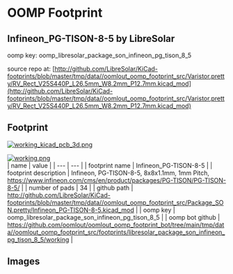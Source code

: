 # OOMP Footprint  
## Infineon_PG-TISON-8-5  by LibreSolar  
  
oomp key: oomp_libresolar_package_son_infineon_pg_tison_8_5  
  
source repo at: [http://github.com/LibreSolar/KiCad-footprints/blob/master/tmp/data//oomlout_oomp_footprint_src/Varistor.pretty/RV_Rect_V25S440P_L26.5mm_W8.2mm_P12.7mm.kicad_mod](http://github.com/LibreSolar/KiCad-footprints/blob/master/tmp/data//oomlout_oomp_footprint_src/Varistor.pretty/RV_Rect_V25S440P_L26.5mm_W8.2mm_P12.7mm.kicad_mod)  
## Footprint  
  
[![working_kicad_pcb_3d.png](working_kicad_pcb_3d_600.png)](working_kicad_pcb_3d.png)  
  
[![working.png](working_600.png)](working.png)  
| name | value | 
| --- | --- | 
| footprint name | Infineon_PG-TISON-8-5 | 
| footprint description | Infineon, PG-TISON-8-5, 8x8x1.1mm, 1mm Pitch, https://www.infineon.com/cms/en/product/packages/PG-TISON/PG-TISON-8-5/ | 
| number of pads | 34 | 
| github path | http://github.com/LibreSolar/KiCad-footprints/blob/master/tmp/data//oomlout_oomp_footprint_src/Package_SON.pretty/Infineon_PG-TISON-8-5.kicad_mod | 
| oomp key | oomp_libresolar_package_son_infineon_pg_tison_8_5 | 
| oomp bot github | https://github.com/oomlout/oomlout_oomp_footprint_bot/tree/main/tmp/data//oomlout_oomp_footprint_src/footprints/libresolar_package_son_infineon_pg_tison_8_5/working | 
## Images  
